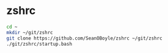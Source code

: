 zshrc
=====
```zsh
cd ~
mkdir ~/git/zshrc
git clone https://github.com/SeanOBoyle/zshrc ~/git/zshrc
./git/zshrc/startup.bash
```

